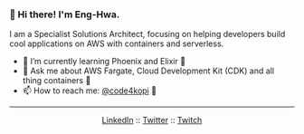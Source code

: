 ### 👋 Hi there! I'm Eng-Hwa.

I am a Specialist Solutions Architect, focusing on helping developers build cool applications on AWS with containers and serverless. 

- 🌱 I’m currently learning Phoenix and Elixir 🚀
- 💬 Ask me about AWS Fargate, Cloud Development Kit (CDK) and all thing containers 🐳
- 📫 How to reach me: <a href="https://twitter.com/code4kopi">@code4kopi</a> 🐧

--- 
<p align="center">
  <a href="https://www.linkedin.com/in/enghwa/">LinkedIn</a> ::
  <a href="https://twitter.com/code4kopi">Twitter</a> ::
  <a href="https://www.twitch.tv/DevAxConnect">Twitch</a>
</p>


<!--
**enghwa/enghwa** is a ✨ _special_ ✨ repository because its `README.md` (this file) appears on your GitHub profile.

Here are some ideas to get you started:

- 🔭 I’m currently working on ...
- 🌱 I’m currently learning ...
- 👯 I’m looking to collaborate on ...
- 🤔 I’m looking for help with ...
- 💬 Ask me about ...
- 📫 How to reach me: 
- 😄 Pronouns: ...
- ⚡ Fun fact: ...
-->
